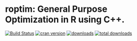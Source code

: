 roptim: General Purpose Optimization in R using C++.
====

[![Build Status](https://travis-ci.org/ypan1988/roptim.svg?branch=master)](https://travis-ci.org/ypan1988/roptim)
[![cran version](http://www.r-pkg.org/badges/version/roptim)](https://cran.r-project.org/web/packages/roptim)
[![downloads](http://cranlogs.r-pkg.org/badges/roptim)](http://cranlogs.r-pkg.org/badges/roptim)
[![total downloads](http://cranlogs.r-pkg.org/badges/grand-total/roptim)](http://cranlogs.r-pkg.org/badges/grand-total/roptim)
